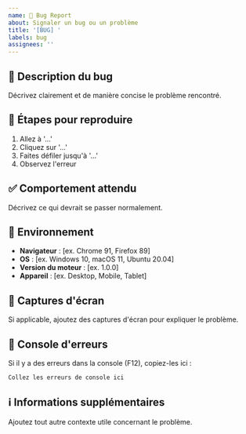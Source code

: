 ```yaml
---
name: 🐛 Bug Report
about: Signaler un bug ou un problème
title: '[BUG] '
labels: bug
assignees: ''
---
```


## 🐛 Description du bug
Décrivez clairement et de manière concise le problème rencontré.

## 🔄 Étapes pour reproduire
1. Allez à '...'
2. Cliquez sur '...'
3. Faites défiler jusqu'à '...'
4. Observez l'erreur

## ✅ Comportement attendu
Décrivez ce qui devrait se passer normalement.

## 📱 Environnement
- **Navigateur** : [ex. Chrome 91, Firefox 89]
- **OS** : [ex. Windows 10, macOS 11, Ubuntu 20.04]
- **Version du moteur** : [ex. 1.0.0]
- **Appareil** : [ex. Desktop, Mobile, Tablet]

## 📎 Captures d'écran
Si applicable, ajoutez des captures d'écran pour expliquer le problème.

## 📄 Console d'erreurs
Si il y a des erreurs dans la console (F12), copiez-les ici :
```
Collez les erreurs de console ici
```

## ℹ️ Informations supplémentaires
Ajoutez tout autre contexte utile concernant le problème.
